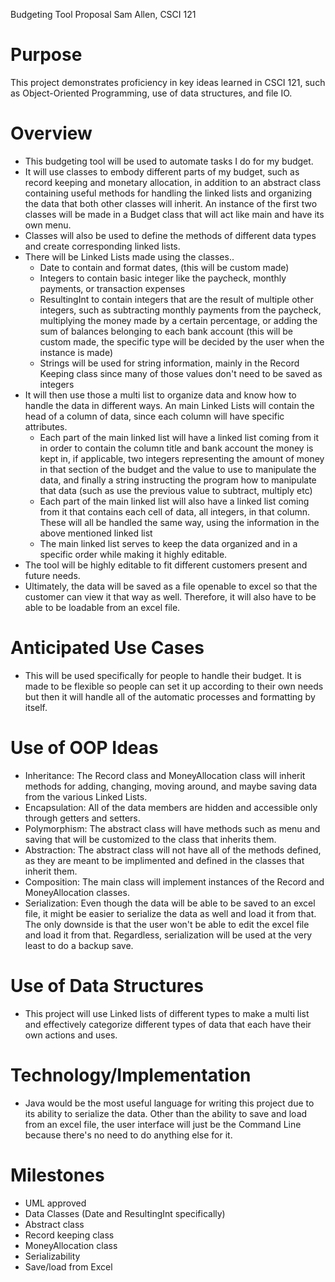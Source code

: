 Budgeting Tool Proposal
Sam Allen, CSCI 121

# Purpose
This project demonstrates proficiency in key ideas learned in CSCI 121, such as Object-Oriented Programming, use of data structures, and file IO. 

# Overview
- This budgeting tool will be used to automate tasks I do for my budget. 
- It will use classes to embody different parts of my budget, such as record keeping and monetary allocation, in addition to an abstract class containing useful methods for handling the linked lists and organizing the data that both other classes will inherit. An instance of the first two classes will be made in a Budget class that will act like main and have its own menu. 
- Classes will also be used to define the methods of different data types and create corresponding linked lists. 
- There will be Linked Lists made using the classes..
  - Date to contain and format dates, (this will be custom made)
  - Integers to contain basic integer like the paycheck, monthly payments, or transaction expenses
  - ResultingInt to contain integers that are the result of multiple other integers, such as subtracting monthly payments from the paycheck, multiplying the money made by a certain percentage, or adding the sum of balances belonging to each bank account (this will be custom made, the specific type will be decided by the user when the instance is made)
  - Strings will be used for string information, mainly in the Record Keeping class since many of those values don't need to be saved as integers
- It will then use those a multi list to organize data and know how to handle the data in different ways. An main Linked Lists will contain the head of a column of data, since each column will have specific attributes. 
  - Each part of the main linked list will have a linked list coming from it in order to contain the column title and bank account the money is kept in, if applicable, two integers representing the amount of money in that section of the budget and the value to use to manipulate the data, and finally a string instructing the program how to manipulate that data (such as use the previous value to subtract, multiply etc)
  - Each part of the main linked list will also have a linked list coming from it that contains each cell of data, all integers, in that column. These will all be handled the same way, using the information in the above mentioned linked list
  - The main linked list serves to keep the data organized and in a specific order while making it highly editable. 
- The tool will be highly editable to fit different customers present and future needs. 
- Ultimately, the data will be saved as a file openable to excel so that the customer can view it that way as well. Therefore, it will also have to be able to be loadable from an excel file. 

# Anticipated Use Cases
- This will be used specifically for people to handle their budget. It is made to be flexible so people can set it up according to their own needs but then it will handle all of the automatic processes and formatting by itself. 

# Use of OOP Ideas
- Inheritance: The Record class and MoneyAllocation class will inherit methods for adding, changing, moving around, and maybe saving data from the various Linked Lists. 
- Encapsulation: All of the data members are hidden and accessible only through getters and setters. 
- Polymorphism: The abstract class will have methods such as menu and saving that will be customized to the class that inherits them. 
- Abstraction: The abstract class will not have all of the methods defined, as they are meant to be implimented and defined in the classes that inherit them. 
- Composition: The main class will implement instances of the Record and MoneyAllocation classes. 
- Serialization: Even though the data will be able to be saved to an excel file, it might be easier to serialize the data as well and load it from that. The only downside is that the user won't be able to edit the excel file and load it from that. Regardless, serialization will be used at the very least to do a backup save. 

# Use of Data Structures
- This project will use Linked lists of different types to make a multi list and effectively categorize different types of data that each have their own actions and uses. 

# Technology/Implementation
- Java would be the most useful language for writing this project due to its ability to serialize the data. Other than the ability to save and load from an excel file, the user interface will just be the Command Line because there's no need to do anything else for it. 

# Milestones
- UML approved
- Data Classes (Date and ResultingInt specifically)
- Abstract class
- Record keeping class
- MoneyAllocation class
- Serializability
- Save/load from Excel